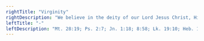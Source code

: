 ```yaml
---
rightTitle: "Virginity"
rightDescription: "We believe in the deity of our Lord Jesus Christ, His virgin birth, His sinless life, His miracles, His vicarious and atoning death through His shed blood, His bodily resurrection, His ascension to the right hand of the Father, and His personal return in power and glory."
leftTitle: "-"
leftDescription: "Mt. 28:19; Ps. 2:7; Jn. 1:18; 8:58; Lk. 19:10; Heb. 13:8; Mt. 1:18; Lk. 1:35; Mt. 1:23; Jn. 1:14; II Cor. 5:21; I Pet. 2:22; Heb. 2:14 –17; I Jn. 3:5; Col. 2:9; Rev. 22:16; Heb. 4:15; Jn. 8:46; Phil. 2:8; Jn. 20:25-28"
---
```

